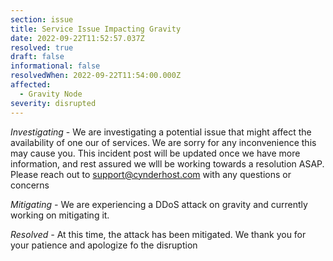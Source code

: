 ```yaml
---
section: issue
title: Service Issue Impacting Gravity
date: 2022-09-22T11:52:57.037Z
resolved: true
draft: false
informational: false
resolvedWhen: 2022-09-22T11:54:00.000Z
affected:
  - Gravity Node
severity: disrupted
---
```

*Investigating* - We are investigating a potential issue that might affect the availability of one our of services. We are sorry for any inconvenience this may cause you. This incident post will be updated once we have more information, and rest assured we wlll be working towards a resolution ASAP. Please reach out to support@cynderhost.com with any questions or concerns

*Mitigating -* We are experiencing a DDoS attack on gravity and currently working on mitigating it. 

*Resolved -* At this time, the attack has been mitigated. We thank you for your patience and apologize fo the disruption